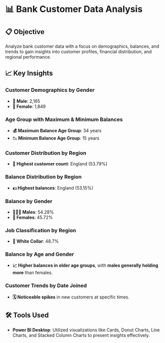 # 📊 Bank Customer Data Analysis

## 📋 Objective
Analyze bank customer data with a focus on demographics, balances, and trends to gain insights into customer profiles, financial distribution, and regional performance.

## 📈 Key Insights

### Customer Demographics by Gender
- **👨 Male**: 2,165
- **👩 Female**: 1,849

### Age Group with Maximum & Minimum Balances
- **💰 Maximum Balance Age Group**: 34 years
- **📉 Minimum Balance Age Group**: 15 years

### Customer Distribution by Region
- **📍 Highest customer count**: England (53.79%)

### Balance Distribution by Region
- **💵 Highest balances**: England (53.15%)

### Balance by Gender
- **🧑‍🤝‍🧑 Males**: 54.28%
- **👩 Females**: 45.72%

### Job Classification by Region
- **👔 White Collar**: 48.7%

### Balance by Age and Gender
- **📈 Higher balances in older age groups**, with **males generally holding more** than females.

### Customer Trends by Date Joined
- **🗓 Noticeable spikes** in new customers at specific times.

## 🛠 Tools Used
- **Power BI Desktop**: Utilized visualizations like Cards, Donut Charts, Line Charts, and Stacked Column Charts to present insights effectively.
